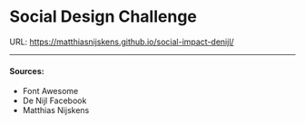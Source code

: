 # Social Design Challenge
URL: https://matthiasnijskens.github.io/social-impact-denijl/

---

#### Sources:
* Font Awesome
* De Nijl Facebook
* Matthias Nijskens

